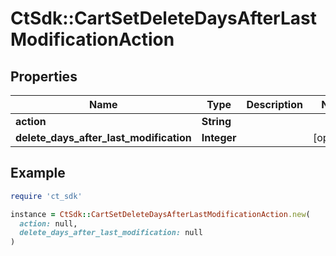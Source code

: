 # CtSdk::CartSetDeleteDaysAfterLastModificationAction

## Properties

| Name | Type | Description | Notes |
| ---- | ---- | ----------- | ----- |
| **action** | **String** |  |  |
| **delete_days_after_last_modification** | **Integer** |  | [optional] |

## Example

```ruby
require 'ct_sdk'

instance = CtSdk::CartSetDeleteDaysAfterLastModificationAction.new(
  action: null,
  delete_days_after_last_modification: null
)
```

